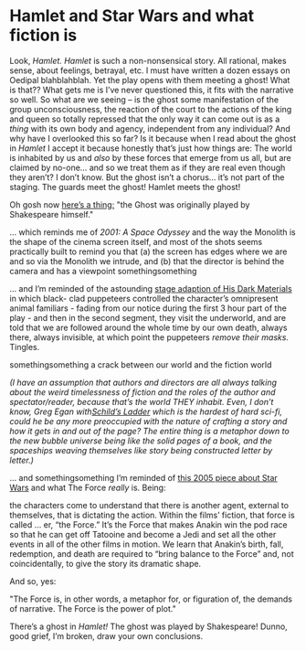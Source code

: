 # Hamlet and Star Wars and what fiction is

Look, _Hamlet._ _Hamlet_ is such a non-nonsensical story. All rational, makes
sense, about feelings, betrayal, etc. I must have written a dozen essays on
Oedipal blahblahblah. Yet the play opens with them meeting a ghost! What is
that?? What gets me is I’ve never questioned this, it fits with the narrative
so well. So what are we seeing – is the ghost some manifestation of the group
unconsciousness, the reaction of the court to the actions of the king and
queen so totally repressed that the only way it can come out is as a _thing_
with its own body and agency, independent from any individual? And why have I
overlooked this so far? Is it because when I read about the ghost in _Hamlet_
I accept it because honestly that’s just how things are: The world is
inhabited by us and _also_ by these forces that emerge from us all, but are
claimed by no-one… and so we treat them as if they are real even though they
aren’t? I don’t know. But the ghost isn’t a chorus… it’s not part of the
staging. The guards meet the ghost! Hamlet meets the ghost!

Oh gosh now [here’s a thing:](<https://en.wikipedia.org/wiki/Ghost_(Hamlet)>)
"the Ghost was originally played by Shakespeare himself."

… which reminds me of _2001: A Space Odyssey_ and the way the Monolith is the
shape of the cinema screen itself, and most of the shots seems practically
built to remind you that (a) the screen has edges where we are and so via the
Monolith we intrude, and (b) that the director is behind the camera and has a
viewpoint somethingsomething

… and I’m reminded of the astounding [stage adaption of His Dark
Materials](http://www.bridgetothestars.net/index.php?d=stage) in which black-
clad puppeteers controlled the character’s omnipresent animal familiars -
fading from our notice during the first 3 hour part of the play - and then in
the second segment, they visit the underworld, and are told that we are
followed around the whole time by our own death, always there, always
invisible, at which point the puppeteers _remove their masks._ Tingles.

somethingsomething a crack between our world and the fiction world

_(I have an assumption that authors and directors are all always talking about
the weird timelessness of fiction and the roles of the author and
spectator/reader, because that’s the world THEY inhabit. Even, I don’t know,
Greg Egan with[Schild’s
Ladder](https://en.wikipedia.org/wiki/Schild%27s_Ladder) which is the hardest
of hard sci-fi, could he be any more preoccupied with the nature of crafting a
story and how it gets in and out of the page? The entire thing is a metaphor
down to the new bubble universe being like the solid pages of a book, and the
spaceships weaving themselves like story being constructed letter by letter.)_

… and somethingsomething I’m reminded of [this 2005 piece about Star
Wars](%20http://www.slate.com/articles/arts/dvdextras/2005/11/star_wars_episodesivi.html)
and what The Force _really_ is. Being:

the characters come to understand that there is another agent, external to
themselves, that is dictating the action. Within the films’ fiction, that
force is called … er, “the Force.” It’s the Force that makes Anakin win the
pod race so that he can get off Tatooine and become a Jedi and set all the
other events in all of the other films in motion. We learn that Anakin’s
birth, fall, redemption, and death are required to “bring balance to the
Force” and, not coincidentally, to give the story its dramatic shape.

And so, yes:

"The Force is, in other words, a metaphor for, or figuration of, the demands
of narrative. The Force is the power of plot."

There’s a ghost in _Hamlet!_ The ghost was played by Shakespeare! Dunno, good
grief, I’m broken, draw your own conclusions.

